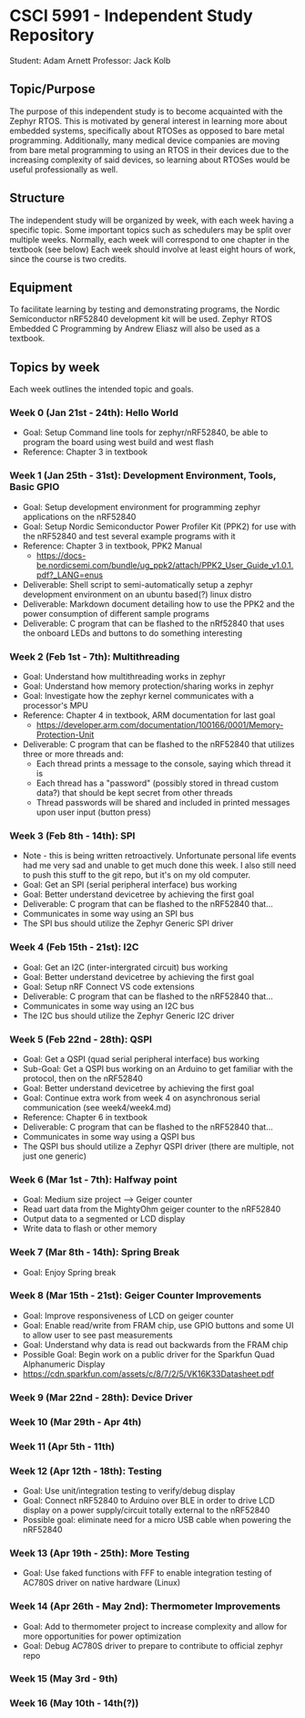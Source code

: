 # CSCI 5991 - Independent Study Repository
Student: Adam Arnett
Professor: Jack Kolb

## Topic/Purpose
The purpose of this independent study is to become acquainted with the Zephyr RTOS. This is motivated by general interest in learning more about embedded systems, specifically about RTOSes as opposed to bare metal programming. Additionally, many medical device companies are moving from bare metal programming to using an RTOS in their devices due to the increasing complexity of said devices, so learning about RTOSes would be useful professionally as well.

## Structure
The independent study will be organized by week, with each week having a specific topic. Some important topics such as schedulers may be split over multiple weeks. Normally, each week will correspond to one chapter in the textbook (see below) Each week should involve at least eight hours of work, since the course is two credits.

## Equipment
To facilitate learning by testing and demonstrating programs, the Nordic Semiconductor nRF52840 development kit will be used. Zephyr RTOS Embedded C Programming by Andrew Eliasz will also be used as a textbook.

## Topics by week
Each week outlines the intended topic and goals.

### Week 0 (Jan 21st - 24th): Hello World
 - Goal: Setup Command line tools for zephyr/nRF52840, be able to program the board using west build and west flash
 - Reference: Chapter 3 in textbook

### Week 1 (Jan 25th - 31st): Development Environment, Tools, Basic GPIO
 - Goal: Setup development environment for programming zephyr applications on the nRF52840
 - Goal: Setup Nordic Semiconductor Power Profiler Kit (PPK2) for use with the nRF52840 and test several example programs with it
 - Reference: Chapter 3 in textbook, PPK2 Manual
   - https://docs-be.nordicsemi.com/bundle/ug_ppk2/attach/PPK2_User_Guide_v1.0.1.pdf?_LANG=enus
 - Deliverable: Shell script to semi-automatically setup a zephyr development environment on an ubuntu based(?) linux distro
 - Deliverable: Markdown document detailing how to use the PPK2 and the power consumption of different sample programs
 - Deliverable: C program that can be flashed to the nRf52840 that uses the onboard LEDs and buttons to do something interesting

### Week 2 (Feb 1st - 7th): Multithreading
 - Goal: Understand how multithreading works in zephyr
 - Goal: Understand how memory protection/sharing works in zephyr
 - Goal: Investigate how the zephyr kernel communicates with a processor's MPU
 - Reference: Chapter 4 in textbook, ARM documentation for last goal
   - https://developer.arm.com/documentation/100166/0001/Memory-Protection-Unit
 - Deliverable: C program that can be flashed to the nRF52840 that utilizes three or more threads and:
   - Each thread prints a message to the console, saying which thread it is
   - Each thread has a "password" (possibly stored in thread custom data?) that should be kept secret from other threads
   - Thread passwords will be shared and included in printed messages upon user input (button press)

### Week 3 (Feb 8th - 14th): SPI
  - Note - this is being written retroactively. Unfortunate personal life events had me very sad and unable to get much done this week. I also still need to push this stuff to the git repo, but it's on my old computer.
  - Goal: Get an SPI (serial peripheral interface) bus working
  - Goal: Better understand devicetree by achieving the first goal
  - Deliverable: C program that can be flashed to the nRF52840 that...
   - Communicates in some way using an SPI bus
   - The SPI bus should utilize the Zephyr Generic SPI driver

### Week 4 (Feb 15th - 21st): I2C
  - Goal: Get an I2C (inter-intergrated circuit) bus working
  - Goal: Better understand devicetree by achieving the first goal
  - Goal: Setup nRF Connect VS code extensions
  - Deliverable: C program that can be flashed to the nRF52840 that...
   - Communicates in some way using an I2C bus
   - The I2C bus should utilize the Zephyr Generic I2C driver

### Week 5 (Feb 22nd - 28th): QSPI
  - Goal: Get a QSPI (quad serial peripheral interface) bus working
   - Sub-Goal: Get a QSPI bus working on an Arduino to get familiar with the protocol, then on the nRF52840
  - Goal: Better understand devicetree by achieving the first goal
  - Goal: Continue extra work from week 4 on asynchronous serial communication (see week4/week4.md)
  - Reference: Chapter 6 in textbook
  - Deliverable: C program that can be flashed to the nRF52840 that...
   - Communicates in some way using a QSPI bus
   - The QSPI bus should utilize a Zephyr QSPI driver (there are multiple, not just one generic)

### Week 6 (Mar 1st - 7th): Halfway point
  - Goal: Medium size project --> Geiger counter
   - Read uart data from the MightyOhm geiger counter to the nRF52840
   - Output data to a segmented or LCD display
   - Write data to flash or other memory

### Week 7 (Mar 8th - 14th): Spring Break
  - Goal: Enjoy Spring break

### Week 8 (Mar 15th - 21st): Geiger Counter Improvements
  - Goal: Improve responsiveness of LCD on geiger counter
  - Goal: Enable read/write from FRAM chip, use GPIO buttons and some UI to allow user to see past measurements
  - Goal: Understand why data is read out backwards from the FRAM chip
  - Possible Goal: Begin work on a public driver for the Sparkfun Quad Alphanumeric Display
   - https://cdn.sparkfun.com/assets/c/8/7/2/5/VK16K33Datasheet.pdf

### Week 9 (Mar 22nd - 28th): Device Driver

### Week 10 (Mar 29th - Apr 4th)

### Week 11 (Apr 5th - 11th)

### Week 12 (Apr 12th - 18th): Testing
  - Goal: Use unit/integration testing to verify/debug display
  - Goal: Connect nRF52840 to Arduino over BLE in order to drive LCD display on a power supply/circuit totally external to the nRF52840
  - Possible goal: eliminate need for a micro USB cable when powering the nRF52840

### Week 13 (Apr 19th - 25th): More Testing
  - Goal: Use faked functions with FFF to enable integration testing of AC780S driver on native hardware (Linux)

### Week 14 (Apr 26th - May 2nd): Thermometer Improvements
 - Goal: Add to thermometer project to increase complexity and allow for more opportunities for power optimization
 - Goal: Debug AC780S driver to prepare to contribute to official zephyr repo

### Week 15 (May 3rd - 9th)

### Week 16 (May 10th - 14th(?))

